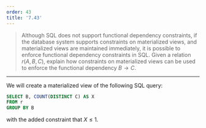 ```yaml
---
order: 43
title: '7.43'
---
```

> Although SQL does not support functional dependency constraints, if the 
> database system supports constraints on materialized views, and materialized 
> views are maintained immediately, it is possible to enforce functional 
> dependency constraints in SQL. Given a relation $r(A,B,C)$, explain 
> how constraints on materialized views can be used to enforce the functional 
> dependency $B \rightarrow C$. 

--------------------------------

We will create a materialized view of the following SQL query: 

```sql 
SELECT B, COUNT(DISTINCT C) AS X 
FROM r
GROUP BY B
```

with the added constraint that $X \leq 1$.